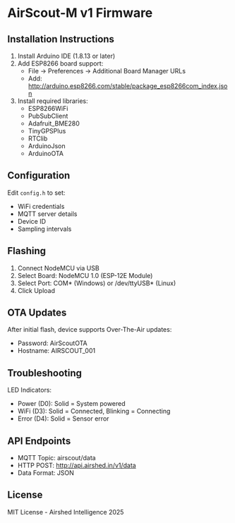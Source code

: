 # AirScout-M v1 Firmware

## Installation Instructions

1. Install Arduino IDE (1.8.13 or later)
2. Add ESP8266 board support:
   - File → Preferences → Additional Board Manager URLs
   - Add: http://arduino.esp8266.com/stable/package_esp8266com_index.json
3. Install required libraries:
   - ESP8266WiFi
   - PubSubClient
   - Adafruit_BME280
   - TinyGPSPlus
   - RTClib
   - ArduinoJson
   - ArduinoOTA

## Configuration

Edit `config.h` to set:
- WiFi credentials
- MQTT server details
- Device ID
- Sampling intervals

## Flashing

1. Connect NodeMCU via USB
2. Select Board: NodeMCU 1.0 (ESP-12E Module)
3. Select Port: COM* (Windows) or /dev/ttyUSB* (Linux)
4. Click Upload

## OTA Updates

After initial flash, device supports Over-The-Air updates:
- Password: AirScoutOTA
- Hostname: AIRSCOUT_001

## Troubleshooting

LED Indicators:
- Power (D0): Solid = System powered
- WiFi (D3): Solid = Connected, Blinking = Connecting
- Error (D4): Solid = Sensor error

## API Endpoints

- MQTT Topic: airscout/data
- HTTP POST: http://api.airshed.in/v1/data
- Data Format: JSON

## License

MIT License - Airshed Intelligence 2025
